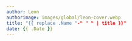 ```yaml
---
author: Leon
authorimage: images/global/leon-cover.webp
title: "{{ replace .Name "-" " " | title }}"
date: {{ .Date }}
---
```


